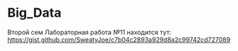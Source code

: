 # Big_Data
Второй сем
Лабораторная работа №11 находится тут: https://gist.github.com/SweatyJoe/c7b04c2893a929d8a2c99742cd727089
